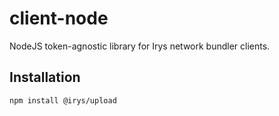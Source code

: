 # client-node

NodeJS token-agnostic library for Irys network bundler clients.

## Installation

```sh
npm install @irys/upload
```
